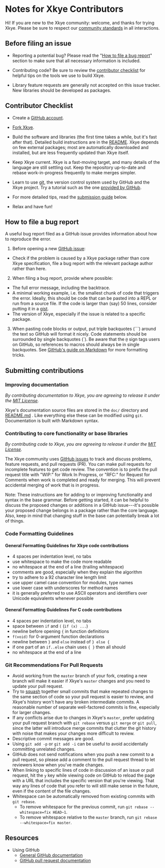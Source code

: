 # Notes for Xkye Contributors

Hi! If you are new to the Xkye community: welcome, and thanks for trying Xkye. Please be sure to respect our [community standards](CODE_OF_CONDUCT.md) in all interactions.


## Before filing an issue

- Reporting a potential bug? Please read the "[How to file a bug report](CONTRIBUTING.md#how-to-file-a-bug-report)" section to make sure that all necessary information is included.

- Contributing code? Be sure to review the [contributor checklist](CONTRIBUTING.md#contributor-checklist) for helpful tips on the tools we use to build Xkye.

- Library feature requests are generally not accepted on this issue tracker. New libraries should be developed as packages.


## Contributor Checklist

* Create a [GitHub account](https://github.com/signup/free).

* [Fork Xkye](https://github.com/RahmanAnsari/xkye_python/fork).

* Build the software and libraries (the first time takes a while, but it's fast after that). Detailed build instructions are in the [README](README.md). Xkye depends on few external packages; most are automatically downloaded and installed, but are less frequently updated than Xkye itself.

* Keep Xkye current. Xkye is a fast-moving target, and many details of the language are still settling out. Keep the repository up-to-date and rebase work-in-progress frequently to make merges simpler.

* Learn to use [git](https://git-scm.com), the version control system used by GitHub and the Xkye project. Try a tutorial such as the one [provided by GitHub](https://try.GitHub.io/levels/1/challenges/1).

* For more detailed tips, read the [submission guide](CONTRIBUTING.md#submitting-contributions) below.

* Relax and have fun!

## How to file a bug report

A useful bug report filed as a GitHub issue provides information about how to reproduce the error.

1. Before opening a new [GitHub issue](https://github.com/RahmanAnsari/xkye_python/issues):
  - Check if the problem is caused by a Xkye package rather than core Xkye specification, file a bug report with the relevant package author rather than here.

2. When filing a bug report, provide where possible:
  - The full error message, including the backtrace.
  - A minimal working example, i.e. the smallest chunk of code that triggers the error. Ideally, this should be code that can be pasted into a REPL or run from a source file. If the code is larger than (say) 50 lines, consider putting it in a [gist](https://gist.github.com).
  - The version of Xkye, especially if the issue is related to a specific package.

3. When pasting code blocks or output, put triple backquotes (\`\`\`) around the text so GitHub will format it nicely. Code statements should be surrounded by single backquotes (\`). Be aware that the `@` sign tags users on GitHub, so references to macros should always be in single backquotes. See [GitHub's guide on Markdown](https://guides.github.com/features/mastering-markdown) for more formatting tricks.

## Submitting contributions

### Improving documentation

*By contributing documentation to Xkye, you are agreeing to release it under the [MIT License](https://github.com/RahmanAnsari/xkye-lang/tree/master/LICENSE.md).*

Xkye's documentation source files are stored in the `doc/` directory and [README.md](README.md) . Like everything else these can be modified using `git`. Documentation is built with Markdown syntax.


### Contributing to core functionality or base libraries

*By contributing code to Xkye, you are agreeing to release it under the [MIT License](https://github.com/RahmanAnsari/xkye-lang/tree/master/LICENSE.md).*

The Xkye community uses [GitHub issues](https://github.com/RahmanAnsari/xkye-lang/issues) to track and discuss problems, feature requests, and pull requests (PR). You can make pull requests for incomplete features to get code review. The convention is to prefix the pull request title with "WIP:" for Work In Progress, or "RFC:" for Request for Comments when work is completed and ready for merging. This will prevent accidental merging of work that is in progress.

Note: These instructions are for adding to or improving functionality and syntax in the base grammar. Before getting started, it can be helpful to discuss the proposed changes or additions in a GitHub issue---it's possible your proposed change belongs in a package rather than the core language. Also, keep in mind that changing stuff in the base can potentially break a lot of things.


### Code Formatting Guidelines

#### General Formatting Guidelines for Xkye code contributions

 - 4 spaces per indentation level, no tabs
 - use whitespace to make the code more readable
 - no whitespace at the end of a line (trailing whitespace)
 - comments are good, especially when they explain the algorithm
 - try to adhere to a 92 character line length limit
 - use upper camel case convention for modules, type names
 - use lower case with underscores for method names
 - it is generally preferred to use ASCII operators and identifiers over
   Unicode equivalents whenever possible

#### General Formatting Guidelines For C code contributions

 - 4 spaces per indentation level, no tabs
 - space between `if` and `(` (`if (x) ...`)
 - newline before opening `{` in function definitions
 - `f(void)` for 0-argument function declarations
 - newline between `}` and `else` instead of `} else {`
 - if one part of an `if..else` chain uses `{ }` then all should
 - no whitespace at the end of a line

### Git Recommendations For Pull Requests

 - Avoid working from the `master` branch of your fork, creating a new branch will make it easier if Xkye's `master` changes and you need to update your pull request.
 - Try to [squash](http://gitready.com/advanced/2009/02/10/squashing-commits-with-rebase.html) together small commits that make repeated changes to the same section of code so your pull request is easier to review, and Xkye's history won't have any broken intermediate commits. A reasonable number of separate well-factored commits is fine, especially for larger changes.
 - If any conflicts arise due to changes in Xkye's `master`, prefer updating your pull request branch with `git rebase` versus `git merge` or `git pull`, since the latter will introduce merge commits that clutter the git history with noise that makes your changes more difficult to review.
 - Descriptive commit messages are good.
 - Using `git add -p` or `git add -i` can be useful to avoid accidentally committing unrelated changes.
 - GitHub does not send notifications when you push a new commit to a pull request, so please add a comment to the pull request thread to let reviewers know when you've made changes.
 - When linking to specific lines of code in discussion of an issue or pull request, hit the `y` key while viewing code on GitHub to reload the page with a URL that includes the specific version that you're viewing. That way any lines of code that you refer to will still make sense in the future, even if the content of the file changes.
 - Whitespace can be automatically removed from existing commits with `git rebase`.
   - To remove whitespace for the previous commit, run
     `git rebase --whitespace=fix HEAD~1`.
   - To remove whitespace relative to the `master` branch, run
     `git rebase --whitespace=fix master`.

## Resources

* Using GitHub
  - [General GitHub documentation](https://help.github.com)
  - [GitHub pull request documentation](https://help.github.com/articles/creating-a-pull-request/)
